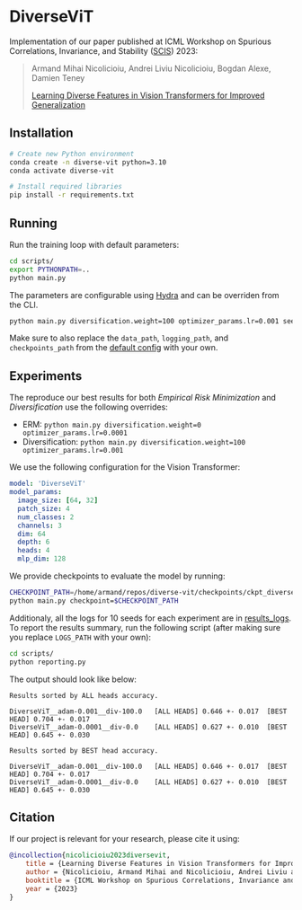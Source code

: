# DiverseViT

Implementation of our paper published at ICML Workshop on Spurious Correlations, Invariance, and Stability ([SCIS](https://sites.google.com/view/scis-workshop-23/home)) 2023:

> Armand Mihai Nicolicioiu, Andrei Liviu Nicolicioiu, Bogdan Alexe, Damien Teney
>
> [Learning Diverse Features in Vision Transformers for Improved Generalization](https://openreview.net/forum?id=cowlR3XdWV)


## Installation

```bash
# Create new Python environment
conda create -n diverse-vit python=3.10
conda activate diverse-vit

# Install required libraries
pip install -r requirements.txt
```

## Running
Run the training loop with default parameters:
```bash
cd scripts/
export PYTHONPATH=..
python main.py
```
The parameters are configurable using [Hydra](https://hydra.cc/) and can be overriden from the CLI.
```bash
python main.py diversification.weight=100 optimizer_params.lr=0.001 seed=42 <extra_args>
```
Make sure to also replace the `data_path`, `logging_path`, and `checkpoints_path` from the [default config](https://github.com/ArmandNM/diverse-vit/blob/main/config/vision_diverse_mnist_cifar.yaml) with your own.

## Experiments
The reproduce our best results for both *Empirical Risk Minimization* and *Diversification* use the following overrides:

- ERM: `python main.py diversification.weight=0 optimizer_params.lr=0.0001`
- Diversification: `python main.py diversification.weight=100 optimizer_params.lr=0.001`

We use the following configuration for the Vision Transformer:

```yaml
model: 'DiverseViT'
model_params:
  image_size: [64, 32]
  patch_size: 4
  num_classes: 2
  channels: 3
  dim: 64
  depth: 6
  heads: 4
  mlp_dim: 128
```

We provide checkpoints to evaluate the model by running:

```bash
CHECKPOINT_PATH=/home/armand/repos/diverse-vit/checkpoints/ckpt_diverse_ep37.pth
python main.py checkpoint=$CHECKPOINT_PATH
```

Additionaly, all the logs for 10 seeds for each experiment are in [results_logs](https://github.com/ArmandNM/diverse-vit/tree/main/results_logs). To report the results summary, run the following script (after making sure you replace `LOGS_PATH` with your own):
```bash
cd scripts/
python reporting.py
```

The output should look like below:


```text
Results sorted by ALL heads accuracy.

DiverseViT__adam-0.001__div-100.0   [ALL HEADS] 0.646 +- 0.017  [BEST HEAD] 0.704 +- 0.017
DiverseViT__adam-0.0001__div-0.0    [ALL HEADS] 0.627 +- 0.010  [BEST HEAD] 0.645 +- 0.030

Results sorted by BEST head accuracy.

DiverseViT__adam-0.001__div-100.0   [ALL HEADS] 0.646 +- 0.017  [BEST HEAD] 0.704 +- 0.017
DiverseViT__adam-0.0001__div-0.0    [ALL HEADS] 0.627 +- 0.010  [BEST HEAD] 0.645 +- 0.030
```

## Citation
If our project is relevant for your research, please cite it using:

```bibtex
@incollection{nicolicioiu2023diversevit,
    title = {Learning Diverse Features in Vision Transformers for Improved Generalization},
    author = {Nicolicioiu, Armand Mihai and Nicolicioiu, Andrei Liviu and Alexe, Bogdan and Teney, Damien },
    booktitle = {ICML Workshop on Spurious Correlations, Invariance and Stability (SCIS)},
    year = {2023}
}
```
